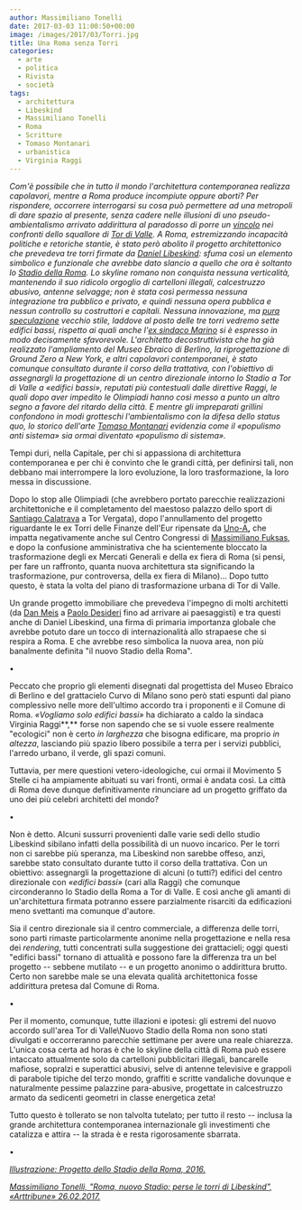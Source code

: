 ```yaml
---
author: Massimiliano Tonelli
date: 2017-03-03 11:00:50+00:00
image: /images/2017/03/Torri.jpg
title: Una Roma senza Torri
categories:
  - arte
  - politica
  - Rivista
  - società
tags:
  - architettura
  - Libeskind
  - Massimiliano Tonelli
  - Roma
  - Scritture
  - Tomaso Montanari
  - urbanistica
  - Virginia Raggi
---
```


*Com'è possibile che in tutto il mondo l'architettura contemporanea realizza capolavori, mentre a Roma produce incompiute oppure aborti? Per rispondere, occorrere interrogarsi su cosa può permettere ad una metropoli di dare spazio al presente, senza cadere nelle illusioni di uno pseudo-ambientalismo arrivato addirittura al paradosso di porre un [vincolo](http://www.romafaschifo.com/2017/02/linquietante-vincolo-sulle-tribune-di.html) nei confronti dello squallore di [Tor di Valle](http://www.laroma24.it/eventi/eventi-eventi/2017/02/tor-di-valle-in-corso-il-sopralluogo-aperto-alla-stampa-foto). A Roma, estremizzando incapacità politiche e retoriche stantie, è stato però abolito il progetto architettonico che prevedeva tre torri firmate da [Daniel Libeskind](https://it.m.wikipedia.org/wiki/Daniel_Libeskind): sfuma così un elemento simbolico e funzionale che avrebbe dato slancio a quello che ora è soltanto lo [Stadio della Roma](http://www.stadiodellaroma.com/it). Lo skyline romano non conquista nessuna verticalità, mantenendo il suo ridicolo orgoglio di cartelloni illegali, calcestruzzo abusivo, antenne selvagge; non è stata così permessa nessuna integrazione tra pubblico e privato, e quindi nessuna opera pubblica e nessun controllo su costruttori e capitali. Nessuna innovazione, ma [pura speculazione](http://www.romafaschifo.com/2017/02/stadio-della-roma-raggi-trasforma-un.html) vecchio stile, laddove al posto delle tre torri vedremo sette edifici bassi, rispetto ai quali anche l'[ex sindaco Marino](http://www.ilsole24ore.com/art/notizie/2017-02-26/stadio-roma-marino-non-ci-sta-raggi-ha-fatto-favore-costruttori--180511.shtml?uuid=AEL2W2d) si è espresso in modo decisamente sfavorevole. L'architetto decostruttivista che ha già realizzato l'ampliamento del Museo Ebraico di Berlino, la riprogettazione di Ground Zero a New York, e altri capolavori contemporanei, è stato comunque consultato durante il corso della trattativa, con l'obiettivo di assegnargli la progettazione di un centro direzionale intorno lo Stadio a Tor di Valle a «edifici bassi», reputati più contestuali dalle direttive Raggi, le quali dopo aver impedito le Olimpiadi hanno così messo a punto un altro segno a favore del ritardo della città. E mentre gli impreparati grillini confondono in modi grotteschi l'ambientalismo con la difesa dello status quo, lo storico dell'arte [Tomaso Montanari](http://notizie.tiscali.it/politica/articoli/intervista-montanari-stadio-roma/) evidenzia come il «populismo anti sistema» sia ormai diventato «populismo di sistema».*

Tempi duri, nella Capitale, per chi si appassiona di architettura contemporanea e per chi è convinto che le grandi città, per definirsi tali, non debbano mai interrompere la loro evoluzione, la loro trasformazione, la loro messa in discussione.

Dopo lo stop alle Olimpiadi (che avrebbero portato parecchie realizzazioni architettoniche e il completamento del maestoso palazzo dello sport di [Santiago Calatrava](https://it.wikipedia.org/wiki/Santiago_Calatrava) a Tor Vergata), dopo l'annullamento del progetto riguardante le ex Torri delle Finanze dell'Eur ripensate da [Uno-A](http://www.uno-a.it)**,** che impatta negativamente anche sul Centro Congressi di [Massimiliano Fuksas](https://it.wikipedia.org/wiki/Massimiliano_Fuksas), e dopo la confusione amministrativa che ha scientemente bloccato la trasformazione degli ex Mercati Generali e della ex fiera di Roma (si pensi, per fare un raffronto, quanta nuova architettura sta significando la trasformazione, pur controversa, della ex fiera di Milano)... Dopo tutto questo, è stata la volta del piano di trasformazione urbana di Tor di Valle.

Un grande progetto immobiliare che prevedeva l'impegno di molti architetti (da [Dan Meis](https://it.wikipedia.org/wiki/Dan_Meis) a [Paolo Desideri](https://it.wikipedia.org/wiki/Paolo_Desideri) fino ad arrivare ai paesaggisti) e tra questi anche di Daniel Libeskind, una firma di primaria importanza globale che avrebbe potuto dare un tocco di internazionalità allo strapaese che si respira a Roma. E che avrebbe reso simbolica la nuova area, non più banalmente definita "il nuovo Stadio della Roma".

•

Peccato che proprio gli elementi disegnati dal progettista del Museo Ebraico di Berlino e del grattacielo Curvo di Milano sono però stati espunti dal piano complessivo nelle more dell'ultimo accordo tra i proponenti e il Comune di Roma. *«Vogliamo solo edifici bassi»* ha dichiarato a caldo la sindaca Virginia Raggi**,** forse non sapendo che se si vuole essere realmente "ecologici" non è certo *in larghezza* che bisogna edificare, ma proprio *in altezza*, lasciando più spazio libero possibile a terra per i servizi pubblici, l'arredo urbano, il verde, gli spazi comuni.

Tuttavia, per mere questioni vetero-ideologiche, cui ormai il Movimento 5 Stelle ci ha ampiamente abituati su vari fronti, ormai è andata così. La città di Roma deve dunque definitivamente rinunciare ad un progetto griffato da uno dei più celebri architetti del mondo?

•

Non è detto. Alcuni sussurri provenienti dalle varie sedi dello studio Libeskind sibilano infatti della possibilità di un nuovo incarico. Per le torri non ci sarebbe più speranza, ma Libeskind non sarebbe offeso, anzi, sarebbe stato consultato durante tutto il corso della trattativa. Con un obiettivo: assegnargli la progettazione di alcuni (o tutti?) edifici del centro direzionale con *«edifici bassi»* (cari alla Raggi) che comunque circonderanno lo Stadio della Roma a Tor di Valle. E così anche gli amanti di un'architettura firmata potranno essere parzialmente risarciti da edificazioni meno svettanti ma comunque d'autore.

Sia il centro direzionale sia il centro commerciale, a differenza delle torri, sono parti rimaste particolarmente anonime nella progettazione e nella resa dei *rendering*, tutti concentrati sulla suggestione dei grattacieli; oggi questi "edifici bassi" tornano di attualità e possono fare la differenza tra un bel progetto -- sebbene mutilato -- e un progetto anonimo o addirittura brutto. Certo non sarebbe male se una elevata qualità architettonica fosse addirittura pretesa dal Comune di Roma.

•

Per il momento, comunque, tutte illazioni e ipotesi: gli estremi del nuovo accordo sull'area Tor di Valle\Nuovo Stadio della Roma non sono stati divulgati e occorreranno parecchie settimane per avere una reale chiarezza. L'unica cosa certa ad horas è che lo skyline della città di Roma può essere intaccato attualmente solo da cartelloni pubblicitari illegali, bancarelle mafiose, sopralzi e superattici abusivi, selve di antenne televisive e grappoli di parabole tipiche del terzo mondo, graffiti e scritte vandaliche dovunque e naturalmente pessime palazzine para-abusive, progettate in calcestruzzo armato da sedicenti geometri in classe energetica zeta!

Tutto questo è tollerato se non talvolta tutelato; per tutto il resto -- inclusa la grande architettura contemporanea internazionale gli investimenti che catalizza e attira -- la strada è e resta rigorosamente sbarrata.

•

[*Illustrazione: Progetto dello Stadio della Roma, 2016.*](http://www.stadiodellaroma.com/it/gallery)

[*Massimiliano Tonelli, "Roma, nuovo Stadio: perse le torri di Libeskind", «Arttribune» 26.02.2017.*](http://www.artribune.com/progettazione/architettura/2017/02/roma-nuovo-stadio-perse-le-torri-di-libeskind-ma-larchitetto-potrebbe-progettare-altri-edifici/)
